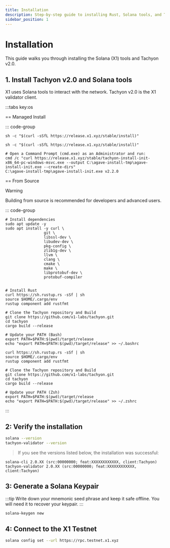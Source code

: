 ```yaml
---
title: Installation
description: Step-by-step guide to installing Rust, Solana tools, and Tachyon v2.0 on your local machine.
sidebar_position: 1
---
```


# Installation

This guide walks you through installing the Solana (X1) tools and Tachyon v2.0.

## 1. Install Tachyon v2.0 and Solana tools

X1 uses Solana tools to interact with the network. Tachyon v2.0 is the X1 validator client.

:::tabs key:os

== Managed Install

::: code-group

```shell [Linux]
sh -c "$(curl -sSfL https://release.x1.xyz/stable/install)"
```

```shell [Mac OS]
sh -c "$(curl -sSfL https://release.x1.xyz/stable/install)"
```

```shell [Windows]
# Open a Command Prompt (cmd.exe) as an Administrator and run:
cmd /c "curl https://release.x1.xyz/stable/tachyon-install-init-x86_64-pc-windows-msvc.exe --output C:\agave-install-tmp\agave-install-init.exe --create-dirs"
C:\agave-install-tmp\agave-install-init.exe v2.2.0
```

== From Source

> [!WARNING]
> Building from source is recommended for developers and advanced users.

::: code-group

```shell [Ubuntu]
# Install dependencies
sudo apt update -y
sudo apt install -y curl \
                 git \
                 libssl-dev \
                 libudev-dev \
                 pkg-config \
                 zlib1g-dev \
                 llvm \
                 clang \
                 cmake \
                 make \
                 libprotobuf-dev \
                 protobuf-compiler


# Install Rust
curl https://sh.rustup.rs -sSf | sh
source $HOME/.cargo/env
rustup component add rustfmt

# Clone the Tachyon repository and Build
git clone https://github.com/x1-labs/tachyon.git
cd tachyon
cargo build --release

# Update your PATH (Bash)
export PATH=$PATH:$(pwd)/target/release
echo "export PATH=$PATH:$(pwd)/target/release" >> ~/.bashrc
```

```shell [Mac OS]
curl https://sh.rustup.rs -sSf | sh
source $HOME/.cargo/env
rustup component add rustfmt

# Clone the Tachyon repository and Build
git clone https://github.com/x1-labs/tachyon.git
cd tachyon
cargo build --release

# Update your PATH (Zsh)
export PATH=$PATH:$(pwd)/target/release
echo "export PATH=$PATH:$(pwd)/target/release" >> ~/.zshrc
```

:::

## 2: Verify the installation

```bash
solana --version
tachyon-validator --version
```

> If you see the versions listed below, the installation was successful:

```
solana-cli 2.0.XX (src:00000000; feat:XXXXXXXXXXXX, client:Tachyon)
tachyon-validator 2.0.XX (src:00000000; feat:XXXXXXXXXXXX, client:Tachyon)
```

## 3: Generate a Solana Keypair

:::tip
Write down your mnemonic seed phrase and keep it safe offline. You will need it to recover your keypair.
:::

```bash
solana-keygen new
```

## 4: Connect to the X1 Testnet

```bash
solana config set --url https://rpc.testnet.x1.xyz
```
